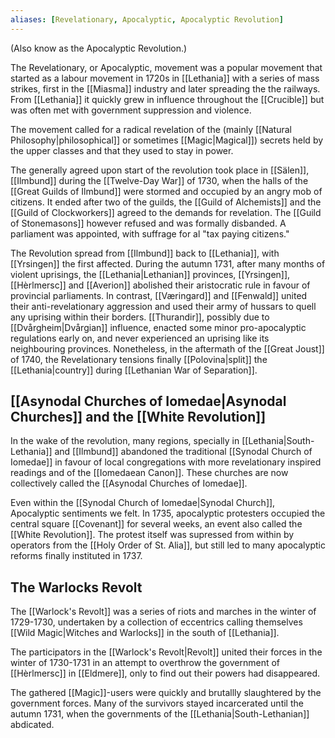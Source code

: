 ```yaml
---
aliases: [Revelationary, Apocalyptic, Apocalyptic Revolution]
---
```


(Also know as the Apocalyptic Revolution.)

The Revelationary, or Apocalyptic, movement was a popular movement that started as a labour movement in 1720s in [[Lethania]] with a series of mass strikes, first in the [[Miasma]] industry and later spreading the the railways. From [[Lethania]] it quickly grew in influence throughout the [[Crucible]] but was often met with government suppression and violence.

The movement called for a radical revelation of the (mainly [[Natural Philosophy|philosophical]] or sometimes [[Magic|Magical]]) secrets held by the upper classes and that they used to stay in power. 

The generally agreed upon start of the revolution took place in [[Sälen]], [[Ilmbund]] during the [[Twelve-Day War]] of 1730, when the halls of the [[Great Guilds of Ilmbund]] were stormed and occupied by an angry mob of citizens. It ended after two of the guilds, the [[Guild of Alchemists]] and the [[Guild of Clockworkers]] agreed to the demands for revelation. The [[Guild of Stonemasons]] however refused and was formally disbanded. A parliament was appointed, with suffrage for al "tax paying citizens."  

The Revolution spread from [[Ilmbund]] back to [[Lethania]], with [[Yrsingen]] the first affected. During the autumn 1731, after many months of violent uprisings, the [[Lethania|Lethanian]] provinces, [[Yrsingen]], [[Hèrlmersc]] and [[Averion]] abolished their aristocratic rule in favour of provincial parliaments. In contrast, [[Væringard]] and [[Fenwald]] united their anti-revelationary aggression and used their army of hussars to quell any uprising within their borders. [[Thurandir]], possibly due to [[Dvårgheim|Dvårgian]] influence, enacted some minor pro-apocalyptic regulations early on, and never experienced an uprising like its neighbouring provinces. Nonetheless, in the aftermath of the [[Great Joust]] of 1740, the Revelationary tensions finally [[Polovina|split]] the [[Lethania|country]] during [[Lethanian War of Separation]].


## [[Asynodal Churches of Iomedae|Asynodal Churches]] and the [[White Revolution]]
In the wake of the revolution, many regions, specially in [[Lethania|South-Lethania]] and [[Ilmbund]] abandoned the traditional [[Synodal Church of Iomedae]] in favour of local congregations with more revelationary inspired readings and  of the [[Iomedaean Canon]]. These churches are now collectively called the [[Asynodal Churches of Iomedae]]. 

Even within the [[Synodal Church of Iomedae|Synodal Church]], Apocalyptic sentiments we felt. In 1735, apocalyptic protesters occupied the central square [[Covenant]] for several weeks, an event also called the [[White Revolution]]. The protest itself was supressed from within by operators from the [[Holy Order of St. Alia]], but still led to many apocalyptic reforms finally instituted in 1737.


## The Warlocks Revolt
The [[Warlock's Revolt]] was a series of riots and marches in the winter of 1729-1730, undertaken by a collection of eccentrics calling themselves [[Wild Magic|Witches and Warlocks]] in the south of [[Lethania]]. 

The participators in the [[Warlock's Revolt|Revolt]] united their forces in the winter of 1730-1731 in an attempt to overthrow the government of [[Hèrlmersc]] in [[Eldmere]], only to find out their powers had disappeared. 

The gathered [[Magic]]-users were quickly and brutallly slaughtered by the government forces. Many of the survivors stayed incarcerated until the autumn 1731, when the governments of the [[Lethania|South-Lethanian]] abdicated.
